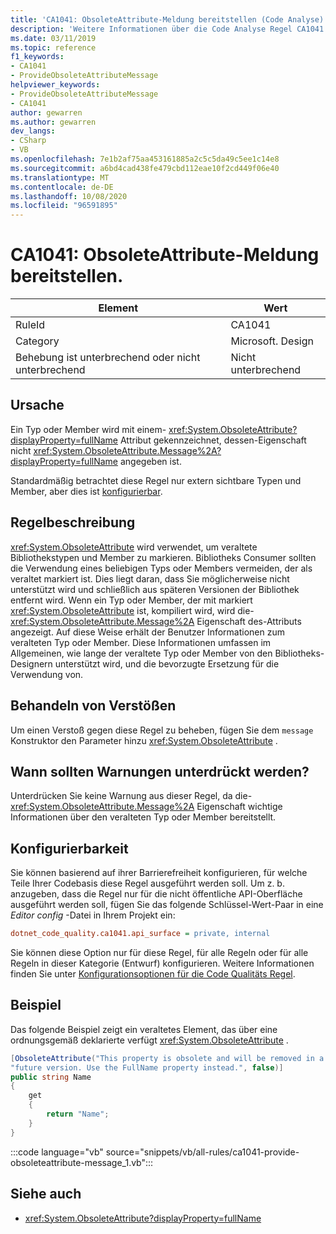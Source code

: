 ```yaml
---
title: 'CA1041: ObsoleteAttribute-Meldung bereitstellen (Code Analyse)'
description: 'Weitere Informationen über die Code Analyse Regel CA1041: Bereitstellen der ObsoleteAttribute-Nachricht'
ms.date: 03/11/2019
ms.topic: reference
f1_keywords:
- CA1041
- ProvideObsoleteAttributeMessage
helpviewer_keywords:
- ProvideObsoleteAttributeMessage
- CA1041
author: gewarren
ms.author: gewarren
dev_langs:
- CSharp
- VB
ms.openlocfilehash: 7e1b2af75aa453161885a2c5c5da49c5ee1c14e8
ms.sourcegitcommit: a6bd4cad438fe479cbd112eae10f2cd449f06e40
ms.translationtype: MT
ms.contentlocale: de-DE
ms.lasthandoff: 10/08/2020
ms.locfileid: "96591895"
---
```

# <a name="ca1041-provide-obsoleteattribute-message"></a>CA1041: ObsoleteAttribute-Meldung bereitstellen.

| Element                                     | Wert            |
|------------------------------------------|------------------|
| RuleId                                   | CA1041           |
| Category                                 | Microsoft. Design |
| Behebung ist unterbrechend oder nicht unterbrechend | Nicht unterbrechend     |

## <a name="cause"></a>Ursache

Ein Typ oder Member wird mit einem- <xref:System.ObsoleteAttribute?displayProperty=fullName> Attribut gekennzeichnet, dessen-Eigenschaft nicht <xref:System.ObsoleteAttribute.Message%2A?displayProperty=fullName> angegeben ist.

Standardmäßig betrachtet diese Regel nur extern sichtbare Typen und Member, aber dies ist [konfigurierbar](#configurability).

## <a name="rule-description"></a>Regelbeschreibung

<xref:System.ObsoleteAttribute> wird verwendet, um veraltete Bibliothekstypen und Member zu markieren. Bibliotheks Consumer sollten die Verwendung eines beliebigen Typs oder Members vermeiden, der als veraltet markiert ist. Dies liegt daran, dass Sie möglicherweise nicht unterstützt wird und schließlich aus späteren Versionen der Bibliothek entfernt wird. Wenn ein Typ oder Member, der mit markiert <xref:System.ObsoleteAttribute> ist, kompiliert wird, wird die- <xref:System.ObsoleteAttribute.Message%2A> Eigenschaft des-Attributs angezeigt. Auf diese Weise erhält der Benutzer Informationen zum veralteten Typ oder Member. Diese Informationen umfassen im Allgemeinen, wie lange der veraltete Typ oder Member von den Bibliotheks-Designern unterstützt wird, und die bevorzugte Ersetzung für die Verwendung von.

## <a name="how-to-fix-violations"></a>Behandeln von Verstößen

Um einen Verstoß gegen diese Regel zu beheben, fügen Sie dem `message` Konstruktor den Parameter hinzu <xref:System.ObsoleteAttribute> .

## <a name="when-to-suppress-warnings"></a>Wann sollten Warnungen unterdrückt werden?

Unterdrücken Sie keine Warnung aus dieser Regel, da die- <xref:System.ObsoleteAttribute.Message%2A> Eigenschaft wichtige Informationen über den veralteten Typ oder Member bereitstellt.

## <a name="configurability"></a>Konfigurierbarkeit

Sie können basierend auf ihrer Barrierefreiheit konfigurieren, für welche Teile Ihrer Codebasis diese Regel ausgeführt werden soll. Um z. b. anzugeben, dass die Regel nur für die nicht öffentliche API-Oberfläche ausgeführt werden soll, fügen Sie das folgende Schlüssel-Wert-Paar in eine *Editor config* -Datei in Ihrem Projekt ein:

```ini
dotnet_code_quality.ca1041.api_surface = private, internal
```

Sie können diese Option nur für diese Regel, für alle Regeln oder für alle Regeln in dieser Kategorie (Entwurf) konfigurieren. Weitere Informationen finden Sie unter [Konfigurationsoptionen für die Code Qualitäts Regel](../code-quality-rule-options.md).

## <a name="example"></a>Beispiel

Das folgende Beispiel zeigt ein veraltetes Element, das über eine ordnungsgemäß deklarierte verfügt <xref:System.ObsoleteAttribute> .

```csharp
[ObsoleteAttribute("This property is obsolete and will be removed in a " +
"future version. Use the FullName property instead.", false)]
public string Name
{
    get
    {
        return "Name";
    }
}
```

:::code language="vb" source="snippets/vb/all-rules/ca1041-provide-obsoleteattribute-message_1.vb":::

## <a name="see-also"></a>Siehe auch

- <xref:System.ObsoleteAttribute?displayProperty=fullName>
